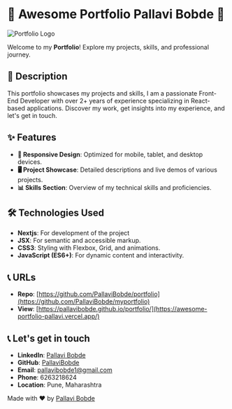 # 🌟 Awesome Portfolio Pallavi Bobde 💼

![Portfolio Logo](https://github.com/PallaviBobde/photo-resources/blob/main/Screenshot%202024-06-25%20at%207.52.15%E2%80%AFPM.png?raw=true)

Welcome to my **Portfolio**! Explore my projects, skills, and professional journey.

## 🚀 Description

This portfolio showcases my projects and skills, I am a passionate Front-End Developer with over 2+ years of experience specializing in React-based applications. Discover my work, get insights into my experience, and let's get in touch.

## ✨ Features

- **📱 Responsive Design**: Optimized for mobile, tablet, and desktop devices.
- **🖥️ Project Showcase**: Detailed descriptions and live demos of various projects.
- **📊 Skills Section**: Overview of my technical skills and proficiencies.

## 🛠️ Technologies Used

- **Nextjs**: For development of the project
- **JSX**: For semantic and accessible markup.
- **CSS3**: Styling with Flexbox, Grid, and animations.
- **JavaScript (ES6+)**: For dynamic content and interactivity.

## 📞 URLs

- **Repo**: [https://github.com/PallaviBobde/portfolio](https://github.com/PallaviBobde/myportfolio)
- **View**: [https://pallavibobde.github.io/portfolio/](https://awesome-portfolio-pallavi.vercel.app/)

## 📞 Let's get in touch

- **LinkedIn**: [Pallavi Bobde](https://www.linkedin.com/in/pallavi-bobde-35ba721b2)
- **GitHub**: [PallaviBobde](https://github.com/PallaviBobde)
- **Email**: [pallavibobde1@gmail.com](mailto:pallavibobde1@gmail.com)
- **Phone**: 6263218624
- **Location**: Pune, Maharashtra

Made with ❤️ by [Pallavi Bobde](https://github.com/PallaviBobde)
